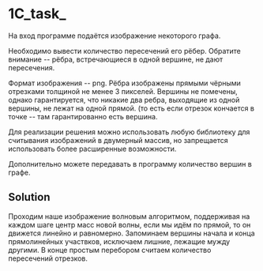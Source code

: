 # 1C_task_

На вход программе подаётся изображение некоторого графа.

Необходимо вывести количество пересечений его рёбер. Обратите внимание -- рёбра, встречающиеся в одной вершине, не дают пересечения. 

Формат изображения -- png. Рёбра изображены прямыми чёрными отрезками толщиной не менее 3 пикселей. Вершины не помечены, однако гарантируется, что никакие два ребра, выходящие из одной вершины, не лежат на одной прямой. (то есть если отрезок кончается в точке -- там гарантированно есть вершина. 

Для реализации решения можно использовать любую библиотеку для считывания изображений в двумерный массив, но запрещается использовать более расширенные возможности. 

Дополнительно можете передавать в программу количество вершин в графе.

## Solution

Проходим наше изображение волновым алгоритмом, поддерживая на каждом шаге центр масс новой волны, если мы идём по прямой, то он движется линейно и равномерно. Запоминаем вершины начала и конца прямолинейных участвков, исключаем лишние, лежащие мужду другими. В конце простым перебором считаем количество пересечений отрезков.
